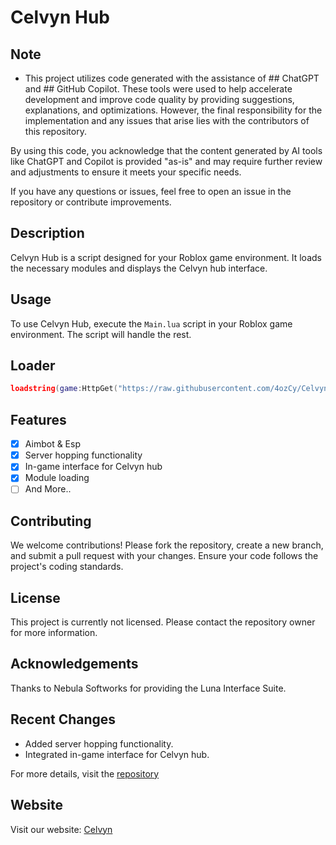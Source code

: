 # Celvyn Hub

## Note
- This project utilizes code generated with the assistance of ## ChatGPT and ## GitHub Copilot. These tools were used to help accelerate development and improve code quality by providing suggestions, explanations, and optimizations. However, the final responsibility for the implementation and any issues that arise lies with the contributors of this repository.

By using this code, you acknowledge that the content generated by AI tools like ChatGPT and Copilot is provided "as-is" and may require further review and adjustments to ensure it meets your specific needs.

If you have any questions or issues, feel free to open an issue in the repository or contribute improvements.

## Description
Celvyn Hub is a script designed for your Roblox game environment. It loads the necessary modules and displays the Celvyn hub interface.

## Usage
To use Celvyn Hub, execute the `Main.lua` script in your Roblox game environment. The script will handle the rest.

## Loader
```lua
loadstring(game:HttpGet("https://raw.githubusercontent.com/4ozCy/Celvyn/refs/heads/main/Main.lua"))()
```

## Features 
- [x] Aimbot & Esp
- [x] Server hopping functionality
- [x] In-game interface for Celvyn hub
- [x] Module loading
- [ ] And More..

## Contributing
We welcome contributions! Please fork the repository, create a new branch, and submit a pull request with your changes. Ensure your code follows the project's coding standards.

## License
This project is currently not licensed. Please contact the repository owner for more information.

## Acknowledgements
Thanks to Nebula Softworks for providing the Luna Interface Suite.

## Recent Changes
- Added server hopping functionality.
- Integrated in-game interface for Celvyn hub.

For more details, visit the [repository](https://github.com/4ozCy/Celvyn/blob/main/Main.lua)

## Website
Visit our website: [Celvyn](https://celvyn.netlify.app/)
